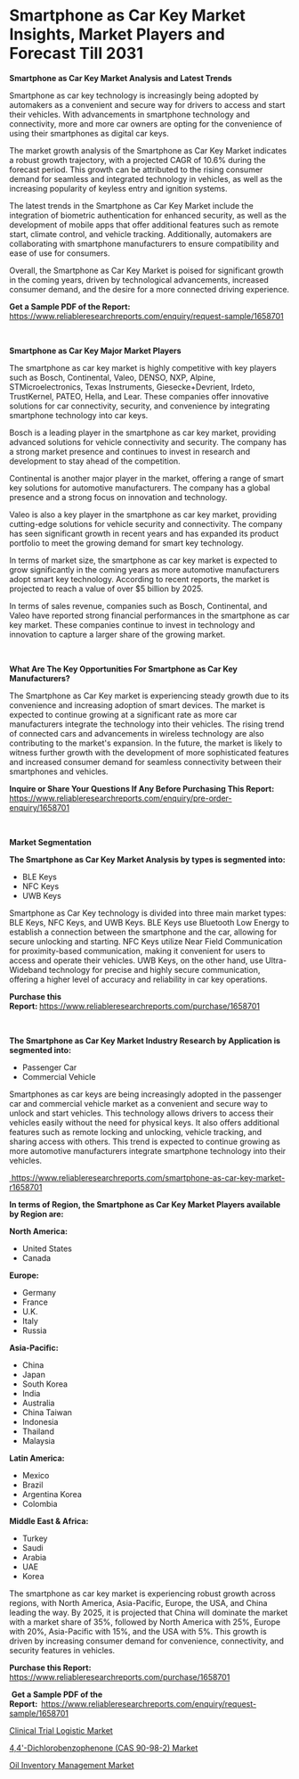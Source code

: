 <p><h1>Smartphone as Car Key Market Insights, Market Players and Forecast Till 2031</h1></p><p><strong>Smartphone as Car Key Market Analysis and Latest Trends</strong></p>
<p><p>Smartphone as car key technology is increasingly being adopted by automakers as a convenient and secure way for drivers to access and start their vehicles. With advancements in smartphone technology and connectivity, more and more car owners are opting for the convenience of using their smartphones as digital car keys.</p><p>The market growth analysis of the Smartphone as Car Key Market indicates a robust growth trajectory, with a projected CAGR of 10.6% during the forecast period. This growth can be attributed to the rising consumer demand for seamless and integrated technology in vehicles, as well as the increasing popularity of keyless entry and ignition systems.</p><p>The latest trends in the Smartphone as Car Key Market include the integration of biometric authentication for enhanced security, as well as the development of mobile apps that offer additional features such as remote start, climate control, and vehicle tracking. Additionally, automakers are collaborating with smartphone manufacturers to ensure compatibility and ease of use for consumers.</p><p>Overall, the Smartphone as Car Key Market is poised for significant growth in the coming years, driven by technological advancements, increased consumer demand, and the desire for a more connected driving experience.</p></p>
<p><strong>Get a Sample PDF of the Report:&nbsp;</strong> <a href="https://www.reliableresearchreports.com/enquiry/request-sample/1658701">https://www.reliableresearchreports.com/enquiry/request-sample/1658701</a></p>
<p>&nbsp;</p>
<p><strong>Smartphone as Car Key Major Market Players</strong></p>
<p><p>The smartphone as car key market is highly competitive with key players such as Bosch, Continental, Valeo, DENSO, NXP, Alpine, STMicroelectronics, Texas Instruments, Giesecke+Devrient, Irdeto, TrustKernel, PATEO, Hella, and Lear. These companies offer innovative solutions for car connectivity, security, and convenience by integrating smartphone technology into car keys.</p><p>Bosch is a leading player in the smartphone as car key market, providing advanced solutions for vehicle connectivity and security. The company has a strong market presence and continues to invest in research and development to stay ahead of the competition.</p><p>Continental is another major player in the market, offering a range of smart key solutions for automotive manufacturers. The company has a global presence and a strong focus on innovation and technology.</p><p>Valeo is also a key player in the smartphone as car key market, providing cutting-edge solutions for vehicle security and connectivity. The company has seen significant growth in recent years and has expanded its product portfolio to meet the growing demand for smart key technology.</p><p>In terms of market size, the smartphone as car key market is expected to grow significantly in the coming years as more automotive manufacturers adopt smart key technology. According to recent reports, the market is projected to reach a value of over $5 billion by 2025.</p><p>In terms of sales revenue, companies such as Bosch, Continental, and Valeo have reported strong financial performances in the smartphone as car key market. These companies continue to invest in technology and innovation to capture a larger share of the growing market.</p></p>
<p>&nbsp;</p>
<p><strong>What Are The Key Opportunities For Smartphone as Car Key Manufacturers?</strong></p>
<p><p>The Smartphone as Car Key market is experiencing steady growth due to its convenience and increasing adoption of smart devices. The market is expected to continue growing at a significant rate as more car manufacturers integrate the technology into their vehicles. The rising trend of connected cars and advancements in wireless technology are also contributing to the market's expansion. In the future, the market is likely to witness further growth with the development of more sophisticated features and increased consumer demand for seamless connectivity between their smartphones and vehicles.</p></p>
<p><strong>Inquire or Share Your Questions If Any Before Purchasing This Report:</strong> <a href="https://www.reliableresearchreports.com/enquiry/pre-order-enquiry/1658701">https://www.reliableresearchreports.com/enquiry/pre-order-enquiry/1658701</a></p>
<p>&nbsp;</p>
<p><strong>Market Segmentation</strong></p>
<p><strong>The Smartphone as Car Key Market Analysis by types is segmented into:</strong></p>
<p><ul><li>BLE Keys</li><li>NFC Keys</li><li>UWB Keys</li></ul></p>
<p><p>Smartphone as Car Key technology is divided into three main market types: BLE Keys, NFC Keys, and UWB Keys. BLE Keys use Bluetooth Low Energy to establish a connection between the smartphone and the car, allowing for secure unlocking and starting. NFC Keys utilize Near Field Communication for proximity-based communication, making it convenient for users to access and operate their vehicles. UWB Keys, on the other hand, use Ultra-Wideband technology for precise and highly secure communication, offering a higher level of accuracy and reliability in car key operations.</p></p>
<p><strong>Purchase this Report:&nbsp;</strong><a href="https://www.reliableresearchreports.com/purchase/1658701">https://www.reliableresearchreports.com/purchase/1658701</a></p>
<p>&nbsp;</p>
<p><strong>The Smartphone as Car Key Market Industry Research by Application is segmented into:</strong></p>
<p><ul><li>Passenger Car</li><li>Commercial Vehicle</li></ul></p>
<p><p>Smartphones as car keys are being increasingly adopted in the passenger car and commercial vehicle market as a convenient and secure way to unlock and start vehicles. This technology allows drivers to access their vehicles easily without the need for physical keys. It also offers additional features such as remote locking and unlocking, vehicle tracking, and sharing access with others. This trend is expected to continue growing as more automotive manufacturers integrate smartphone technology into their vehicles.</p></p>
<p><a href="https://www.reliableresearchreports.com/smartphone-as-car-key-market-r1658701">&nbsp;https://www.reliableresearchreports.com/smartphone-as-car-key-market-r1658701</a></p>
<p><strong>In terms of Region, the Smartphone as Car Key Market Players available by Region are:</strong></p>
<p>
    <p> <strong> North America: </strong>
        <ul>
            <li>United States</li>
            <li>Canada</li>
        </ul>
        </p> 
    <p> <strong> Europe: </strong>
        <ul>
            <li>Germany</li>
            <li>France</li>
            <li>U.K.</li>
            <li>Italy</li>
            <li>Russia</li>
        </ul>
        </p> 
    <p> <strong> Asia-Pacific: </strong>
        <ul>
            <li>China</li>
            <li>Japan</li>
            <li>South Korea</li>
            <li>India</li>
            <li>Australia</li>
            <li>China Taiwan</li>
            <li>Indonesia</li>
            <li>Thailand</li>
            <li>Malaysia</li>
        </ul>
        </p> 
    <p> <strong> Latin America: </strong>
        <ul>
            <li>Mexico</li>
            <li>Brazil</li>
            <li>Argentina Korea</li>
            <li>Colombia</li>
        </ul>
        </p> 
    <p> <strong> Middle East & Africa: </strong>
        <ul>
            <li>Turkey</li>
            <li>Saudi</li>
            <li>Arabia</li>
            <li>UAE</li>
            <li>Korea</li>
        </ul>
    </p>
    </p>
<p><p>The smartphone as car key market is experiencing robust growth across regions, with North America, Asia-Pacific, Europe, the USA, and China leading the way. By 2025, it is projected that China will dominate the market with a market share of 35%, followed by North America with 25%, Europe with 20%, Asia-Pacific with 15%, and the USA with 5%. This growth is driven by increasing consumer demand for convenience, connectivity, and security features in vehicles.</p></p>
<p><strong>Purchase this Report: </strong><a href="https://www.reliableresearchreports.com/purchase/1658701">https://www.reliableresearchreports.com/purchase/1658701</a></p>
<p>&nbsp;<strong>Get a Sample PDF of the Report:&nbsp;&nbsp;</strong><a href="https://www.reliableresearchreports.com/enquiry/request-sample/1658701">https://www.reliableresearchreports.com/enquiry/request-sample/1658701</a></p>
<p><strong></strong></p>
<p><p><a href="https://github.com/MyrtisWest1/Market-Research-Report-List-1/blob/main/clinical-trial-logistic-market.md">Clinical Trial Logistic Market</a></p><p><a href="https://issuu.com/reportprime-2/docs/44-dichlorobenzophenone-cas-90-98-2-market-size-20">4,4'-Dichlorobenzophenone (CAS 90-98-2) Market</a></p><p><a href="https://github.com/LaceyZemlak1/Market-Research-Report-List-1/blob/main/oil-inventory-management-market.md">Oil Inventory Management Market</a></p></p>